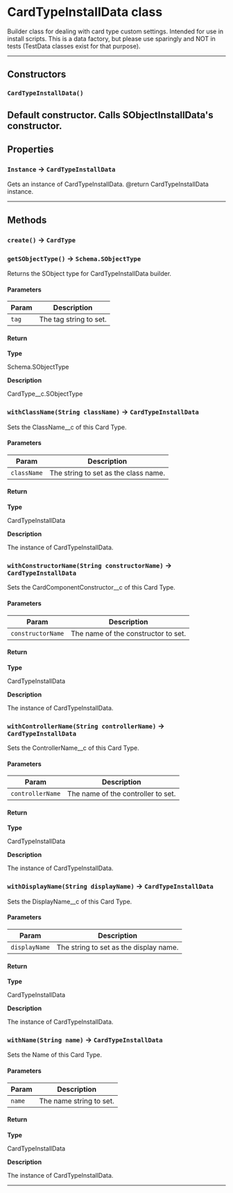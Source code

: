 # CardTypeInstallData class

Builder class for dealing with card type custom settings. Intended for use in install scripts. This is a data factory, but please use sparingly and NOT in tests (TestData classes exist for that purpose).

---
## Constructors
### `CardTypeInstallData()`

Default constructor. Calls SObjectInstallData's constructor.
---
## Properties

### `Instance` → `CardTypeInstallData`

Gets an instance of CardTypeInstallData. @return CardTypeInstallData instance.

---
## Methods
### `create()` → `CardType`
### `getSObjectType()` → `Schema.SObjectType`

Returns the SObject type for CardTypeInstallData builder.

#### Parameters
|Param|Description|
|-----|-----------|
|`tag` |  The tag string to set. |

#### Return

**Type**

Schema.SObjectType

**Description**

CardType__c.SObjectType

### `withClassName(String className)` → `CardTypeInstallData`

Sets the ClassName__c of this Card Type.

#### Parameters
|Param|Description|
|-----|-----------|
|`className` |  The string to set as the class name. |

#### Return

**Type**

CardTypeInstallData

**Description**

The instance of CardTypeInstallData.

### `withConstructorName(String constructorName)` → `CardTypeInstallData`

Sets the CardComponentConstructor__c of this Card Type.

#### Parameters
|Param|Description|
|-----|-----------|
|`constructorName` |  The name of the constructor to set. |

#### Return

**Type**

CardTypeInstallData

**Description**

The instance of CardTypeInstallData.

### `withControllerName(String controllerName)` → `CardTypeInstallData`

Sets the ControllerName__c of this Card Type.

#### Parameters
|Param|Description|
|-----|-----------|
|`controllerName` |  The name of the controller to set. |

#### Return

**Type**

CardTypeInstallData

**Description**

The instance of CardTypeInstallData.

### `withDisplayName(String displayName)` → `CardTypeInstallData`

Sets the DisplayName__c of this Card Type.

#### Parameters
|Param|Description|
|-----|-----------|
|`displayName` |  The string to set as the display name. |

#### Return

**Type**

CardTypeInstallData

**Description**

The instance of CardTypeInstallData.

### `withName(String name)` → `CardTypeInstallData`

Sets the Name of this Card Type.

#### Parameters
|Param|Description|
|-----|-----------|
|`name` |  The name string to set. |

#### Return

**Type**

CardTypeInstallData

**Description**

The instance of CardTypeInstallData.

---

